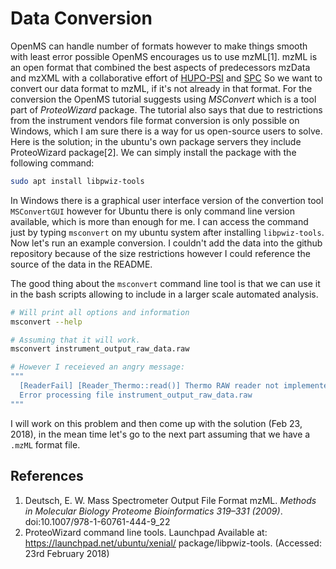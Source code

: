 # Data Conversion


OpenMS can handle number of formats however to make things smooth with least error possible OpenMS encourages us to use mzML[1]. mzML is an open format that combined the best aspects of predecessors mzData and mzXML with a collaborative effort of [HUPO-PSI](http://www.psidev.info/) and [SPC](http://tools.proteomecenter.org/software.php) So we want to convert our data format to mzML, if it's not already in that format. For the conversion the OpenMS tutorial suggests using _MSConvert_ which is a tool part of _ProteoWizard_ package. The tutorial also says that due to restrictions from the instrument vendors file format conversion is only possible on Windows, which I am sure there is a way for us open-source users to solve. Here is the solution; in the ubuntu's own package servers they include ProteoWizard package[2]. We can simply install the package with the following command:

```Bash
sudo apt install libpwiz-tools
```

In Windows there is a graphical user interface version of the convertion tool ```MSConvertGUI``` however for Ubuntu there is only command line version available, which is more than enough for me. I can access the command just by typing ```msconvert``` on my ubuntu system after installing ```libpwiz-tools```. Now let's run an example conversion. I couldn't add the data into the github repository because of the size restrictions however I could reference the source of the data in the README.

The good thing about the ```msconvert``` command line tool is that we can use it in the bash scripts allowing to include in a larger scale automated analysis.

```Bash
# Will print all options and information
msconvert --help

# Assuming that it will work.
msconvert instrument_output_raw_data.raw

# However I receieved an angry message:
"""
  [ReaderFail] [Reader_Thermo::read()] Thermo RAW reader not implemented: Thermo DLLs only work on Windows
  Error processing file instrument_output_raw_data.raw
"""
```

I will work on this problem and then come up with the solution (Feb 23, 2018), in the mean time let's go to the next part assuming that we have a ```.mzML``` format file.






## References

1. Deutsch, E. W. Mass Spectrometer Output File Format mzML. _Methods in Molecular Biology Proteome Bioinformatics 319–331 (2009)_. doi:10.1007/978-1-60761-444-9_22
2. ProteoWizard command line tools. Launchpad Available at: https://launchpad.net/ubuntu/xenial/ package/libpwiz-tools. (Accessed: 23rd February 2018)
